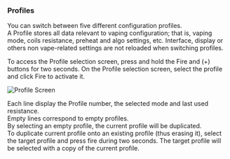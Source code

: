 ### Profiles

You can switch between five different configuration profiles.  
A Profile stores all data relevant to vaping configuration; that is, vaping mode, coils resistance, preheat and algo settings, etc. Interface, display or others non vape-related settings are not reloaded when switching profiles.

To access the Profile selection screen, press and hold the Fire and (+) buttons for two seconds. On the Profile selection screen, select the profile and click Fire to activate it.  
  
![Profile Screen](https://www.dropbox.com/s/b4y1afx3vbmrgdp/profile.png?dl=1)

Each line display the Profile number, the selected mode and last used resistance.  
Empty lines correspond to empty profiles.  
By selecting an empty profile, the current profile will be duplicated.  
To duplicate current profile onto an existing profile (thus erasing it), select the target profile and press fire during two seconds. The target profile will be selected with a copy of the current profile.
